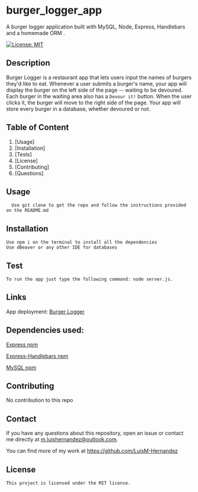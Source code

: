 # burger_logger_app
A burger logger application built with MySQL, Node, Express, Handlebars and a homemade ORM .


  [![License: MIT](https://img.shields.io/badge/License-MIT-yellow.svg)](https://opensource.org/licenses/MIT)

  ## Description

Burger Logger is a restaurant app that lets users input the names of burgers they'd like to eat.
Whenever a user submits a burger's name, your app will display the burger on the left side of the page -- waiting to be devoured.
Each burger in the waiting area also has a `Devour it!` button. When the user clicks it, the burger will move to the right side of the page.
Your app will store every burger in a database, whether devoured or not.


  ## Table of Content
  
  1. [Usage]
  2. [Installation]
  3. [Tests]
  4. [License]
  5. [Contributing]
  6. [Questions]

  ## Usage
  ```
    Use git clone to get the repo and follow the instructions provided on the README.md
  ```


  ## Installation
  ```
  Use npm i on the terminal to install all the dependencies
  Use dBeaver or any other IDE for databases
  ```


  ## Test
  ```
  To run the app just type the following command: node server.js. 
  ```

   ## Links

   App deployment: [Burger Logger](https://gentle-crag-34867.herokuapp.com/)




   ## Dependencies used:

   [Express npm](https://www.npmjs.com/package/express)

   [Express-Handlebars npm](https://www.npmjs.com/package/express-handlebars)

   [MySQL npm](https://www.npmjs.com/package/mysql)


  
  ## Contributing

   No contribution to this repo


  ## Contact

  If you have any questions about this repository, open an issue or contact me directly at m.luishernandez@outlook.com. 
  
  You can find more of my work at https://github.com/LuisM-Hernandez


## License

    This project is licensed under the MIT license.